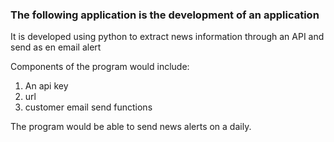 ### The following application is the development of an application 
It is developed using python to extract news information through an API and send as en email alert

Components of the program would include:
1. An api key
2. url
3. customer email send functions

The program would be able to send news alerts on a daily.
